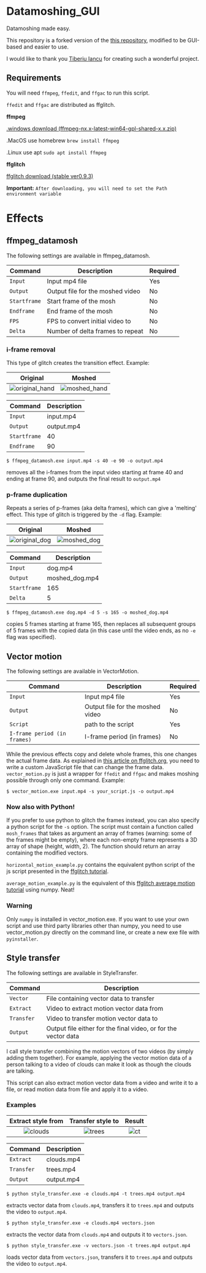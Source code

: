 # Datamoshing_GUI

Datamoshing made easy. 

This repository is a forked version of the [this repository](https://github.com/tiberiuiancu/datamoshing), modified to be GUI-based and easier to use.

I would like to thank you [Tiberiu Iancu](https://github.com/tiberiuiancu) for creating such a wonderful project.

## Requirements

You will need `ffmpeg`, `ffedit`, and `ffgac` to run this script.

`ffedit` and `ffgac` are distributed as ffglitch.

**ffmpeg**

[.windows download (ffmpeg-nx.x-latest-win64-gpl-shared-x.x.zip)](https://github.com/BtbN/FFmpeg-Builds/releases)

.MacOS use homebrew `brew install ffmpeg`

.Linux use apt `sudo apt install ffmpeg`

**ffglitch**

[ffglitch download (stable ver0.9.3)](https://ffglitch.org/pub/bin/win64/ffglitch-0.9.3-win64.7z)

**Important:**
`After downloading, you will need to set the Path environment variable`

# Effects

## ffmpeg_datamosh

The following settings are available in ffmpeg_datamosh.

| Command | Description | Required |
| ------- | ----------- | -------- |
| `Input` | Input mp4 file | Yes |
| `Output` | Output file for the moshed video | No |
| `Startframe` | Start frame of the mosh | No |
| `Endframe` | End frame of the mosh | No |
| `FPS` | FPS to convert initial video to | No |
| `Delta` | Number of delta frames to repeat | No |

### i-frame removal
This type of glitch creates the transition effect. Example:

| Original | Moshed |
|:--------:|:------:|
| ![original_hand](https://user-images.githubusercontent.com/31802439/112060042-f3e42780-8b5c-11eb-8019-df4d06dd0d31.gif) | ![moshed_hand](https://user-images.githubusercontent.com/31802439/112060033-f181cd80-8b5c-11eb-9025-65064bbc6200.gif) |

| Command | Description |
| ------- | ----------- |
| `Input` | input.mp4 |
| `Output` | output.mp4 |
| `Startframe` | 40 |
| `Endframe` | 90 |

    $ ffmpeg_datamosh.exe input.mp4 -s 40 -e 90 -o output.mp4
    
removes all the i-frames from the input video starting at frame 40 and ending at frame 90, and outputs the final result
to `output.mp4`

### p-frame duplication
Repeats a series of p-frames (aka delta frames), which can give a 'melting' effect. This type of glitch is triggered by the `-d` flag. Example:

| Original | Moshed |
|:--------:|:------:|
| ![original_dog](https://user-images.githubusercontent.com/31802439/112059335-0316a580-8b5c-11eb-98c8-3493969dd472.gif) | ![moshed_dog](https://user-images.githubusercontent.com/31802439/112060106-065e6100-8b5d-11eb-9670-4ad3bd9522cd.gif) |

| Command | Description |
| ------- | ----------- |
| `Input` | dog.mp4 |
| `Output` | moshed_dog.mp4 |
| `Startframe` | 165 |
| `Delta` | 5 |

    $ ffmpeg_datamosh.exe dog.mp4 -d 5 -s 165 -o moshed_dog.mp4

copies 5 frames starting at frame 165, then replaces all subsequent groups of 5 frames with the copied data (in this case until the video ends, as no `-e` flag was specified).

## Vector motion

The following settings are available in VectorMotion.

| Command | Description | Required |
| ------- | ----------- | -------- |
| `Input` | Input mp4 file | Yes |
| `Output` | Output file for the moshed video | No |
| `Script` | path to the script | Yes |
| `I-frame period (in frames)` | I-frame period (in frames) | No |

While the previous effects copy and delete whole frames, this one changes the actual frame data. As explained in
[this article on ffglitch.org](https://ffglitch.org/2020/07/mv.html), you need to write a custom JavaScript file
that can change the frame data. `vector_motion.py` is just a wrapper for `ffedit` and `ffgac` and makes moshing
possible through only one command.
Example:

    $ vector_motion.exe input.mp4 -s your_script.js -o output.mp4

### Now also with Python!

If you prefer to use python to glitch the frames instead, you can also specify a python script for the `-s` option.
The script must contain a function called `mosh_frames` that takes as argument an array of frames (warning: some of the frames
might be empty), where each non-empty frame represents a 3D array of shape (height, width, 2). The function should
return an array containing the modified vectors. 

`horizontal_motion_example.py` contains the equivalent python script of the js script presented in the
[ffglitch tutorial](https://ffglitch.org/2020/07/mv.html).

`average_motion_example.py` is the equivalent of this [ffglitch average motion tutorial](https://ffglitch.org/2020/07/mv_avg.html)
using numpy. Neat!

### Warning

Only `numpy` is installed in vector_motion.exe. 
If you want to use your own script and use third party libraries other than numpy, 
you need to use vector_motion.py directly on the command line, or create a new exe file with `pyinstaller`.

## Style transfer

The following settings are available in StyleTransfer.

| Command | Description |
| ------- | ----------- |
| `Vector` | File containing vector data to transfer |
| `Extract` | Video to extract motion vector data from |
| `Transfer` | Video to transfer motion vector data to |
| `Output` | Output file either for the final video, or for the vector data |

I call style transfer combining the motion vectors of two videos (by simply adding them together). For example,
applying the vector motion data of a person talking to a video of clouds can make it look as though the clouds
are talking. 

This script can also extract motion vector data from a video and write it to a file, or read motion data from file and
apply it to a video.

### Examples

| Extract style from | Transfer style to | Result |
|:------------------:|:-----------------:|:------:|
| ![clouds](https://user-images.githubusercontent.com/31802439/112489124-70a21c00-8d7e-11eb-8640-6817a46602ca.gif) | ![trees](https://user-images.githubusercontent.com/31802439/112489146-74ce3980-8d7e-11eb-9091-999fbb98552c.gif) | ![ct](https://user-images.githubusercontent.com/31802439/112489221-86afdc80-8d7e-11eb-9a51-14d91ec7cdfa.gif) |

| Command | Description |
| ------- | ----------- |
| `Extract` | clouds.mp4 |
| `Transfer` | trees.mp4 |
| `Output` | output.mp4 |

    $ python style_transfer.exe -e clouds.mp4 -t trees.mp4 output.mp4

extracts vector data from `clouds.mp4`, transfers it to `trees.mp4` and outputs the video to `output.mp4`.

    $ python style_transfer.exe -e clouds.mp4 vectors.json

extracts the vector data from `clouds.mp4` and outputs it to `vectors.json`.


    $ python style_transfer.exe -v vectors.json -t trees.mp4 output.mp4

loads vector data from `vectors.json`, transfers it to `trees.mp4` and outputs the video to `output.mp4`.
